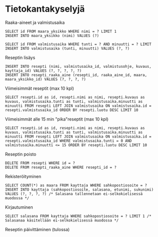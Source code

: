 # Tietokantakyselyjä
Raaka-aineet ja valmistusaika
```
SELECT id FROM maara_yksikko WHERE nimi = ? LIMIT 1
INSERT INTO maara_yksikko (nimi) VALUES (?)

SELECT id FROM valmistusaika WHERE tunti = ? AND minuutti = ? LIMIT 
INSERT INTO valmistusaika (tunti, minuutti) VALUES (?, ?)
```

Reseptin lisäys
```
INSERT INTO resepti (nimi, valmistusaika_id, valmistusohje, kuvaus, kayttaja_id) VALUES (?, ?, ?, ?, ?)
INSERT INTO resepti_raaka_aine (resepti_id, raaka_aine_id, maara, maara_yksikko_id) VALUES (?, ?, ?, ?)
```

Viimeisimmät reseptit (max 10 kpl)
```
SELECT resepti.id as id, resepti.nimi as nimi, resepti.kuvaus as kuvaus, valmistusaika.tunti as tunti, valmistusaika.minuutti as minuutti FROM resepti LEFT JOIN valmistusaika ON valmistusaika.id = resepti.valmistusaika_id ORDER BY resepti.luotu DESC LIMIT 10
```

Viimeisimmät alle 15 min "pika"reseptit (max 10 kpl)
```
SELECT resepti.id as id, resepti.nimi as nimi, resepti.kuvaus as kuvaus, valmistusaika.tunti as tunti, valmistusaika.minuutti as minuutti FROM resepti LEFT JOIN valmistusaika ON valmistusaika.id = resepti.valmistusaika_id WHERE valmistusaika.tunti = 0 AND valmistusaika.minuutti <= 15 ORDER BY resepti.luotu DESC LIMIT 10
```

Reseptin poisto
```
DELETE FROM resepti WHERE id = ?
DELETE FROM resepti_raaka_aine WHERE resepti_id = ?
```

Rekisteröityminen
```
SELECT COUNT(*) as maara FROM kayttaja WHERE sahkopostiosoite = ?
INSERT INTO kayttaja (sahkopostiosoite, salasana, etunimi, sukunimi) VALUES (?, ?, ?, ?) /* Salasana tallennetaan ei-selkokielisessä muodossa */
```

Kirjautuminen
```
SELECT salasana FROM kayttaja WHERE sahkopostiosoite = ? LIMIT 1 /* Salasanaa käsitellään ei-selkokielisessä muodossa */
```

Reseptin päivittäminen (tulossa)
